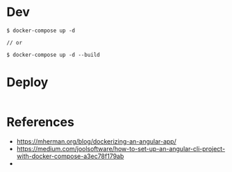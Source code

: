 
# Dev

```
$ docker-compose up -d

// or

$ docker-compose up -d --build
```

# Deploy

```
```

# References
- https://mherman.org/blog/dockerizing-an-angular-app/
- https://medium.com/joolsoftware/how-to-set-up-an-angular-cli-project-with-docker-compose-a3ec78f179ab
- 